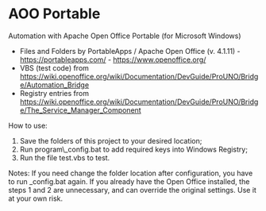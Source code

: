 # AOO Portable
Automation with Apache Open Office Portable (for Microsoft Windows) 
- Files and Folders by PortableApps / Apache Open Office (v. 4.1.11) - https://portableapps.com/ - https://www.openoffice.org/
- VBS (test code) from https://wiki.openoffice.org/wiki/Documentation/DevGuide/ProUNO/Bridge/Automation_Bridge
- Registry entries from https://wiki.openoffice.org/wiki/Documentation/DevGuide/ProUNO/Bridge/The_Service_Manager_Component

How to use:
1. Save the folders of this project to your desired location;
2. Run program\\_config.bat to add required keys into Windows Registry;
3. Run the file test.vbs to test.

Notes: 
If you need change the folder location after configuration, you have to run \_config.bat again.
If you already have the Open Office installed, the steps 1 and 2 are unnecessary, and can override the original settings. 
Use it at your own risk.
